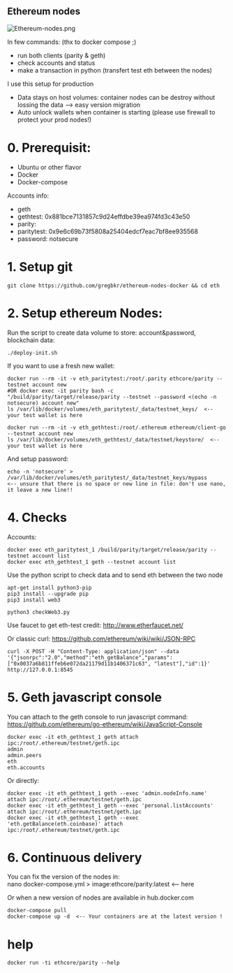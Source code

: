 ## Ethereum nodes ##

![Ethereum-nodes.png](https://github.com/gregbkr/ethereum-nodes-docker/raw/master/Ethereum-nodes1.PNG)

In few commands: (thx to docker compose ;)
- run both clients (parity & geth)
- check accounts and status
- make a transaction in python (transfert test eth between the nodes)

I use this setup for production
- Data stays on host volumes: container nodes can be destroy without lossing the data --> easy version migration
- Auto unlock wallets when container is starting (please use firewall to protect your prod nodes!)
 


# 0. Prerequisit:

- Ubuntu or other flavor
- Docker
- Docker-compose

Accounts info:
- geth
- gethtest: 0x881bce7131857c9d24effdbe39ea974fd3c43e50
- parity:
- paritytest: 0x9e6c69b73f5808a25404edcf7eac7bf8ee935568
- password: notsecure

# 1. Setup git

    git clone https://github.com/gregbkr/ethereum-nodes-docker && cd eth

# 2. Setup ethereum Nodes:

Run the script to create data volume to store: account&password, blockchain data:    

    ./deploy-init.sh

If you want to use a fresh new wallet:

    docker run --rm -it -v eth_paritytest:/root/.parity ethcore/parity --testnet account new
    #OR docker exec -it parity bash -c "/build/parity/target/release/parity --testnet --password <(echo -n notsecure) account new"
    ls /var/lib/docker/volumes/eth_paritytest/_data/testnet_keys/  <-- your test wallet is here

    docker run --rm -it -v eth_gethtest:/root/.ethereum ethereum/client-go --testnet account new
    ls /var/lib/docker/volumes/eth_gethtest/_data/testnet/keystore/  <-- your test wallet is here

And setup password:

    echo -n 'notsecure' > /var/lib/docker/volumes/eth_paritytest/_data/testnet_keys/mypass     <-- unsure that there is no space or new line in file: don't use nano, it leave a new line!!


# 4. Checks 

Accounts:

    docker exec eth_paritytest_1 /build/parity/target/release/parity --testnet account list
    docker exec eth_gethtest_1 geth --testnet account list

Use the python script to check data and to send eth between the two node
	
	apt-get install python3-pip
	pip3 install --upgrade pip
	pip3 install web3

	python3 checkWeb3.py

Use faucet to get eth-test credit: http://www.etherfaucet.net/

Or classic curl: https://github.com/ethereum/wiki/wiki/JSON-RPC

    curl -X POST -H "Content-Type: application/json" --data '{"jsonrpc":"2.0","method":"eth_getBalance","params":["0x0037a6b811ffeb6e072da21179d11b1406371c63", "latest"],"id":1}' http://127.0.0.1:8545

# 5. Geth javascript console

You can attach to the geth console to run javascript command: https://github.com/ethereum/go-ethereum/wiki/JavaScript-Console

    docker exec -it eth_gethtest_1 geth attach ipc:/root/.ethereum/testnet/geth.ipc
    admin
    admin.peers
    eth
    eth.accounts

Or directly:

    docker exec -it eth_gethtest_1 geth --exec 'admin.nodeInfo.name' attach ipc:/root/.ethereum/testnet/geth.ipc
    docker exec -it eth_gethtest_1 geth --exec 'personal.listAccounts' attach ipc:/root/.ethereum/testnet/geth.ipc
    docker exec -it eth_gethtest_1 geth --exec 'eth.getBalance(eth.coinbase)' attach ipc:/root/.ethereum/testnet/geth.ipc

# 6. Continuous delivery

You can fix the version of the nodes in:  
    nano docker-compose.yml > image:ethcore/parity:latest <-- here

Or when a new version of nodes are available in hub.docker.com

    docker-compose pull
    docker-compose up -d  <-- Your containers are at the latest version !
    
# help
    
    docker run -ti ethcore/parity --help
	
